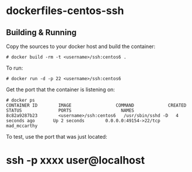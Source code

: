 dockerfiles-centos-ssh
======
Building & Running
------
Copy the sources to your docker host and build the container:

    # docker build -rm -t <username>/ssh:centos6 .
To run:

    # docker run -d -p 22 <username>/ssh:centos6
Get the port that the container is listening on:

    # docker ps
    CONTAINER ID        IMAGE                 COMMAND             CREATED             STATUS              PORTS                   NAMES
    8c82a9287b23        <username>/ssh:centos6   /usr/sbin/sshd -D   4 seconds ago       Up 2 seconds        0.0.0.0:49154->22/tcp   mad_mccarthy        
To test, use the port that was just located:

# ssh -p xxxx user@localhost 
